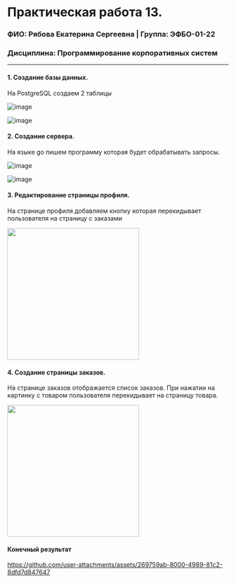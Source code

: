 Практическая работа 13.
=================================
### ФИО: Рябова Екатерина Сергеевна | Группа: ЭФБО-01-22
### Дисциплина: Программирование корпоративных систем

***

#### 1. Создание базы данных.
На PostgreSQL создаем 2 таблицы

![image](https://github.com/user-attachments/assets/e657254c-7f59-483a-a7af-70815926cb50)

![image](https://github.com/user-attachments/assets/2d86c635-57df-4529-8926-f412ad156d7a)

#### 2. Создание сервера.
На языке go пишем программу которая будет обрабатывать запросы.

![image](https://github.com/user-attachments/assets/e0283687-737c-44e4-acfa-f0ef7b1b930a)

![image](https://github.com/user-attachments/assets/aef00b46-21da-4bcc-8425-aedd3ef96963)

#### 3. Редактирование страницы профиля. 
На странице профиля добавляем кнопку которая перекидывает пользователя на страницу с заказами

<img src="https://github.com/user-attachments/assets/4188a3ca-f03c-49d6-9b8e-7d33b89c761d" width="300">

#### 4. Создание страницы заказов. 
На странице заказов отображается список заказов. При нажатии на картинку с товаром пользователя перекидывает на страницу товара.

<img src="https://github.com/user-attachments/assets/1f002a1f-5bc1-4099-9e5e-fb7a3c0684e4" width="300">

#### Конечный результат

https://github.com/user-attachments/assets/269759ab-8000-4989-81c2-8dfd7d847647

